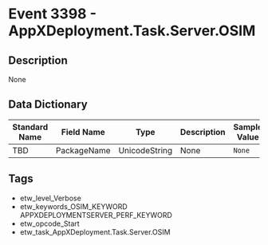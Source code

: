 # Event 3398 - AppXDeployment.Task.Server.OSIM

## Description
None

## Data Dictionary
|Standard Name|Field Name|Type|Description|Sample Value|
|---|---|---|---|---|
|TBD|PackageName|UnicodeString|None|`None`|

## Tags
* etw_level_Verbose
* etw_keywords_OSIM_KEYWORD APPXDEPLOYMENTSERVER_PERF_KEYWORD
* etw_opcode_Start
* etw_task_AppXDeployment.Task.Server.OSIM